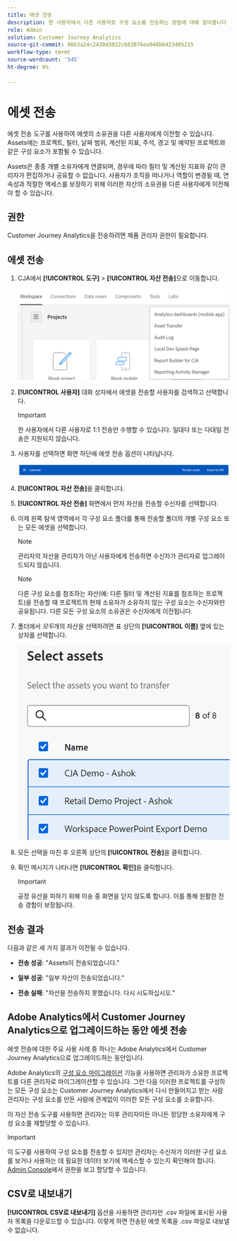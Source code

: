 ```yaml
---
title: 에셋 전송
description: 한 사용자에서 다른 사용자로 구성 요소를 전송하는 방법에 대해 알아봅니다
role: Admin
solution: Customer Journey Analytics
source-git-commit: 9663a24c2430d3822cb83876ea048b6423405215
workflow-type: tm+mt
source-wordcount: '545'
ht-degree: 0%

---
```



# 에셋 전송

에셋 전송 도구를 사용하여 에셋의 소유권을 다른 사용자에게 이전할 수 있습니다. Assets에는 프로젝트, 필터, 날짜 범위, 계산된 지표, 주석, 경고 및 예약된 프로젝트와 같은 구성 요소가 포함될 수 있습니다.

Assets은 종종 개별 소유자에게 연결되며, 경우에 따라 필터 및 계산된 지표와 같이 관리자가 편집하거나 공유할 수 없습니다. 사용자가 조직을 떠나거나 역할이 변경될 때, 연속성과 적절한 액세스를 보장하기 위해 이러한 자산의 소유권을 다른 사용자에게 이전해야 할 수 있습니다.

## 권한

Customer Journey Analytics을 전송하려면 제품 관리자 권한이 필요합니다.

## 에셋 전송

1. CJA에서 **[!UICONTROL 도구]** > **[!UICONTROL 자산 전송]**&#x200B;으로 이동합니다.

   ![자산 전송 메뉴 항목](/help/tools/asset-transfer/assets/asset-transfer.png)

1. **[!UICONTROL 사용자]** 대화 상자에서 에셋을 전송할 사용자를 검색하고 선택합니다.

   >[!IMPORTANT]
   >
   >한 사용자에서 다른 사용자로 1:1 전송만 수행할 수 있습니다. 일대다 또는 다대일 전송은 지원되지 않습니다.


1. 사용자를 선택하면 화면 하단에 에셋 전송 옵션이 나타납니다.

   ![메뉴 옵션](/help/tools/asset-transfer/assets/after-selection.png)

1. **[!UICONTROL 자산 전송]**&#x200B;을 클릭합니다.

1. **[!UICONTROL 자산 전송]** 화면에서 먼저 자산을 전송할 수신자를 선택합니다.

1. 이제 왼쪽 탐색 영역에서 각 구성 요소 폴더를 통해 전송할 폴더의 개별 구성 요소 또는 모든 에셋을 선택합니다.

   >[!NOTE]
   >
   >관리자의 자산을 관리자가 아닌 사용자에게 전송하면 수신자가 관리자로 업그레이드되지 않습니다.


   >[!NOTE]
   >
   >    다른 구성 요소를 참조하는 자산(예: 다른 필터 및 계산된 지표를 참조하는 프로젝트)을 전송할 때 프로젝트의 현재 소유자가 소유하지 않는 구성 요소는 수신자와만 공유됩니다. 다른 모든 구성 요소의 소유권은 수신자에게 이전됩니다.

1. 폴더에서 _모두_&#x200B;개의 자산을 선택하려면 표 상단의 **[!UICONTROL 이름]** 옆에 있는 상자를 선택합니다.

   ![전송할 자산 선택](/help/tools/asset-transfer/assets/select-assets.png)

1. 모든 선택을 마친 후 오른쪽 상단의 **[!UICONTROL 전송]**&#x200B;을 클릭합니다.

1. 확인 메시지가 나타나면 **[!UICONTROL 확인]**&#x200B;을 클릭합니다.

   >[!IMPORTANT]
   >
   >공정 유산을 피하기 위해 이송 중 화면을 닫지 않도록 합니다. 이를 통해 원활한 전송 경험이 보장됩니다.

## 전송 결과

다음과 같은 세 가지 결과가 이전될 수 있습니다.

- **전송 성공**: &quot;Assets이 전송되었습니다.&quot;

- **일부 성공**: &quot;일부 자산이 전송되었습니다.&quot;

- **전송 실패**: &quot;자산을 전송하지 못했습니다. 다시 시도하십시오.&quot;

## Adobe Analytics에서 Customer Journey Analytics으로 업그레이드하는 동안 에셋 전송

에셋 전송에 대한 주요 사용 사례 중 하나는 Adobe Analytics에서 Customer Journey Analytics으로 업그레이드하는 동안입니다.

Adobe Analytics의 [구성 요소 마이그레이션](https://experienceleague.adobe.com/en/docs/analytics/admin/admin-tools/component-migration/component-migration) 기능을 사용하면 관리자가 소유한 프로젝트를 다른 관리자로 마이그레이션할 수 있습니다. 그런 다음 이러한 프로젝트를 구성하는 모든 구성 요소는 Customer Journey Analytics에서 다시 만들어지고 받는 사람 관리자는 구성 요소를 만든 사람에 관계없이 이러한 모든 구성 요소를 소유합니다.

이 자산 전송 도구를 사용하면 관리자는 이후 관리자이든 아니든 정당한 소유자에게 구성 요소를 재할당할 수 있습니다.

>[!IMPORTANT]
>
>이 도구를 사용하여 구성 요소를 전송할 수 있지만 관리자는 수신자가 이러한 구성 요소를 보거나 사용하는 데 필요한 데이터 보기에 액세스할 수 있는지 확인해야 합니다. [Admin Console](https://helpx.adobe.com/kr/enterprise/using/admin-console.html)에서 권한을 보고 할당할 수 있습니다.

## CSV로 내보내기

**[!UICONTROL CSV로 내보내기]** 옵션을 사용하면 관리자만 .csv 파일에 표시된 사용자 목록을 다운로드할 수 있습니다. 이렇게 하면 전송된 에셋 목록을 .csv 파일로 내보낼 수 없습니다.

<!---## Unknown users

All previously deleted users appear under one unknown user entry, along with all their orphan components. These components can be transferred to a new recipient. This feature will be available in January.-->